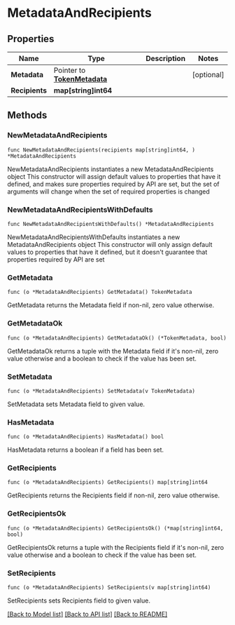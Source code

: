 # MetadataAndRecipients

## Properties

Name | Type | Description | Notes
------------ | ------------- | ------------- | -------------
**Metadata** | Pointer to [**TokenMetadata**](TokenMetadata.md) |  | [optional] 
**Recipients** | **map[string]int64** |  | 

## Methods

### NewMetadataAndRecipients

`func NewMetadataAndRecipients(recipients map[string]int64, ) *MetadataAndRecipients`

NewMetadataAndRecipients instantiates a new MetadataAndRecipients object
This constructor will assign default values to properties that have it defined,
and makes sure properties required by API are set, but the set of arguments
will change when the set of required properties is changed

### NewMetadataAndRecipientsWithDefaults

`func NewMetadataAndRecipientsWithDefaults() *MetadataAndRecipients`

NewMetadataAndRecipientsWithDefaults instantiates a new MetadataAndRecipients object
This constructor will only assign default values to properties that have it defined,
but it doesn't guarantee that properties required by API are set

### GetMetadata

`func (o *MetadataAndRecipients) GetMetadata() TokenMetadata`

GetMetadata returns the Metadata field if non-nil, zero value otherwise.

### GetMetadataOk

`func (o *MetadataAndRecipients) GetMetadataOk() (*TokenMetadata, bool)`

GetMetadataOk returns a tuple with the Metadata field if it's non-nil, zero value otherwise
and a boolean to check if the value has been set.

### SetMetadata

`func (o *MetadataAndRecipients) SetMetadata(v TokenMetadata)`

SetMetadata sets Metadata field to given value.

### HasMetadata

`func (o *MetadataAndRecipients) HasMetadata() bool`

HasMetadata returns a boolean if a field has been set.

### GetRecipients

`func (o *MetadataAndRecipients) GetRecipients() map[string]int64`

GetRecipients returns the Recipients field if non-nil, zero value otherwise.

### GetRecipientsOk

`func (o *MetadataAndRecipients) GetRecipientsOk() (*map[string]int64, bool)`

GetRecipientsOk returns a tuple with the Recipients field if it's non-nil, zero value otherwise
and a boolean to check if the value has been set.

### SetRecipients

`func (o *MetadataAndRecipients) SetRecipients(v map[string]int64)`

SetRecipients sets Recipients field to given value.



[[Back to Model list]](../README.md#documentation-for-models) [[Back to API list]](../README.md#documentation-for-api-endpoints) [[Back to README]](../README.md)


